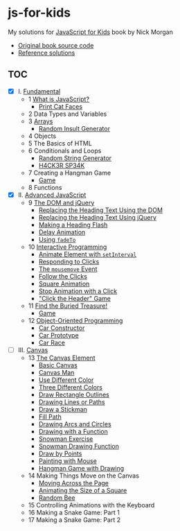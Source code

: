 # js-for-kids

My solutions for [JavaScript for Kids][1] book by Nick Morgan

- [Original book source code](book_code)
- [Reference solutions](reference_solutions)

## TOC

- [x] I. [Fundamental](my_solutions/fundamental)
    - 1 [What is JavaScript?](my_solutions/fundamental/what_is_js)
        - [Print Cat Faces](my_solutions/fundamental/what_is_js/print_cat_face.js)
    - 2 Data Types and Variables
    - 3 [Arrays](my_solutions/fundamental/arrays)
        - [Random Insult Generator](my_solutions/fundamental/arrays/random_insult_generator.js)
    - 4 Objects
    - 5 The Basics of HTML
    - 6 Conditionals and Loops
        - [Random String Generator](my_solutions/fundamental/conditionals_and_loops/random_string_generator.js)
        - [H4CK3R SP34K](my_solutions/fundamental/conditionals_and_loops/h4ck3r_sp34k.js)
    - 7 Creating a Hangman Game
        - [Game](my_solutions/fundamental/creating_a_hangman_game/game.js)
    - 8 Functions
- [x] II. [Advanced JavaScript](my_solutions/advanced_javascript)
    - 9 [The DOM and jQuery](my_solutions/advanced_javascript/the_dom_and_jquery)
        - [Replacing the Heading Text Using the DOM](my_solutions/advanced_javascript/the_dom_and_jquery/replace_heading.html)
        - [Replacing the Heading Text Using jQuery](my_solutions/advanced_javascript/the_dom_and_jquery/replace_with_jquery.html)
        - [Making a Heading Flash](my_solutions/advanced_javascript/the_dom_and_jquery/flashing_heading.html)
        - [Delay Animation](my_solutions/advanced_javascript/the_dom_and_jquery/delay_animation.html)
        - [Using `fadeTo`](my_solutions/advanced_javascript/the_dom_and_jquery/fade_to.html)
    - 10 [Interactive Programming](my_solutions/advanced_javascript/interactive_programming)
        - [Animate Element with `setInterval`](my_solutions/advanced_javascript/interactive_programming/animate_element.html)
        - [Responding to Clicks](my_solutions/advanced_javascript/interactive_programming/responding_to_clicks.html)
        - [The `mousemove` Event](my_solutions/advanced_javascript/interactive_programming/mouse_move_event.html)
        - [Follow the Clicks](my_solutions/advanced_javascript/interactive_programming/follow_clicks.html)
        - [Square Animation](my_solutions/advanced_javascript/interactive_programming/square_animation.html)
        - [Stop Animation with a Click](my_solutions/advanced_javascript/interactive_programming/stop_animation.html)
        - ["Click the Header" Game](my_solutions/advanced_javascript/interactive_programming/click_game.html)
    - 11 [Find the Buried Treasure!](my_solutions/advanced_javascript/find_the_buried_treasure)
        - [Game](my_solutions/advanced_javascript/find_the_buried_treasure/game.html)
    - 12 [Object-Oriented Programming](my_solutions/advanced_javascript/object_oriented_programming)
        - [Car Constructor](my_solutions/advanced_javascript/object_oriented_programming/car.html)
        - [Car Prototype](my_solutions/advanced_javascript/object_oriented_programming/car_prototype.html)
        - [Car Race](my_solutions/advanced_javascript/object_oriented_programming/car_race.html)
- [ ] III. [Canvas](my_solutions/canvas)
    - 13 [The Canvas Element](my_solutions/canvas/the_canvas_element)
        - [Basic Canvas](my_solutions/canvas/the_canvas_element/basic_canvas.html)
        - [Canvas Man](my_solutions/canvas/the_canvas_element/canvas_man.html)
        - [Use Different Color](my_solutions/canvas/the_canvas_element/color.html)
        - [Three Different Colors](my_solutions/canvas/the_canvas_element/three_colors.html)
        - [Draw Rectangle Outlines](my_solutions/canvas/the_canvas_element/drawing_rectangle_outlines.html)
        - [Drawing Lines or Paths](my_solutions/canvas/the_canvas_element/drawing_lines.html)
        - [Draw a Stickman](my_solutions/canvas/the_canvas_element/draw_a_stickman.html)
        - [Fill Path](my_solutions/canvas/the_canvas_element/fill_path.html)
        - [Drawing Arcs and Circles](my_solutions/canvas/the_canvas_element/arcs_and_circles.html)
        - [Drawing with a Function](my_solutions/canvas/the_canvas_element/drawing_function.html)
        - [Snowman Exercise](my_solutions/canvas/the_canvas_element/snowman.html)
        - [Snowman Drawing Function](my_solutions/canvas/the_canvas_element/snowman_function.html)
        - [Draw by Points](my_solutions/canvas/the_canvas_element/draw_by_points.html)
        - [Painting with Mouse](my_solutions/canvas/the_canvas_element/paint_with_mouse.html)
        - [Hangman Game with Drawing](my_solutions/canvas/the_canvas_element/hangman_drawing_game.html)
    - 14 Making Things Move on the Canvas
        - [Moving Across the Page](my_solutions/canvas/making_things_move/moving_across_the_page.html)
        - [Animating the Size of a Square](my_solutions/canvas/making_things_move/animating_size.html)
        - [Random Bee](my_solutions/canvas/making_things_move/random_bee.html)
    - 15 Controlling Animations with the Keyboard
    - 16 Making a Snake Game: Part 1
    - 17 Making a Snake Game: Part 2

[1]: https://nostarch.com/javascriptforkids
